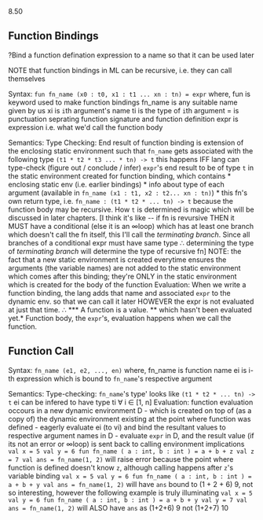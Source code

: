 8.50

## Function Bindings

?Bind a function defination expression to a name so that it can be used
later

NOTE that function bindings in ML can be recursive, i.e. they can call
themselves

Syntax:
	`fun fn_name (x0 : t0, x1 : t1 ... xn : tn) = expr`
	where,  fun 	is keyword used to make function bindings
			fn_name is any suitable name given by us
			xi      is `i`th argument's name
			ti		is the type of `i`th argument
			=		is punctuation seprating function signature and
					function definition
			expr	is expression i.e. what we'd call the function
                    body

Semantics:
	Type Checking:
		End result of function binding is extension of the enclosing
		static environment such that `fn_name` gets associated with the
		following type
		`(t1 * t2 * t3 ... * tn) -> t`
		this happens IFF
			lang can type-check (figure out / conclude / infer) `expr`'s end
			result to be of type `t` in the static environment created for
			function binding, which contains
			* enclosing static env (i.e. earlier bindings)
			* info about type of each argument (available in
			  `fn_name (x1 : t1, x2 : t2... xn : tn)`)
			* this fn's own return type, i.e.
			  `fn_name : (t1 * t2 * ... tn) -> t`
			  because the function body may be recursive.
		How `t` is determined is magic which will be discussed in later
		chapters.
		[I think it's like -- if fn is revursive THEN it MUST have a
		conditional (else it is an ∞loop) which has at least one branch which
		doesn't call the fn itself, this I'll call the *terminating branch*.
		Since all branches of a conditional expr must have same type ∴
		determining the type of *terminating branch* will determine the type
		of recursive fn]
		NOTE: the fact that a new static environment is created everytime
		ensures the arguments (the variable names) are not added to the
		static environment which comes after this binding; they're ONLY in
		the static environment which is created for the body of the function
	Evaluation:
		When we write a function binding, the lang adds that name and
		associated `expr` to the dynamic env. so that we can call it later
		HOWEVER the expr is not evaluated at just that time. ∴
		*** A function is a value. ** which hasn't been evaluated yet.*
		Function body, the `expr`'s, evaluation happens when we call the
		function.

## Function Call

Syntax:
    `fn_name (e1, e2, ..., en)`
    where,  fn_name is function name
            ei      is i-th expression which is bound to
                    `fn_name`'s respective argument

Semantics:
	Type-checking:
        `fn_name`'s type' looks like `(t1 * t2 * ... tn) -> t`
        ei can be infered to have type ti ∀ i ∈ [1, n]
	Evaluation:
        function evaluation occours in a new dynamic environment D
        - which is created on top of (as a copy of) the dynamic
          environment existing at the point where function was defined
        - eagerly evaluate ei (to vi) and bind the resultant values to
          respective argument names in D
        - evaluate `expr` in D, and the result value (if its not an
          error or ∞loop) is sent back to calling environment
        implications
        ```
        val x = 5
        val y = 6
        fun fn_name ( a : int, b : int ) =
          a + b + z
        val z = 7
        val ans = fn_name(1, 2)
        ```
        will raise error because the point where function is defined
        doesn't know `z`, although calling happens after `z`'s variable
        binding
        ```
        val x = 5
        val y = 6
        fun fn_name ( a : int, b : int ) =
          a + b + y
        val ans = fn_name(1, 2)
        ```
        will have `ans` bound to (1 + 2 + 6) 9, not so interesting,
        however the following example is truly illuminating
        ```
        val x = 5
        val y = 6
        fun fn_name ( a : int, b : int ) =
          a + b + y
        val y = 7
        val ans = fn_name(1, 2)
        ```
        will ALSO have `ans` as (1+2+6) 9 not (1+2+7) 10


